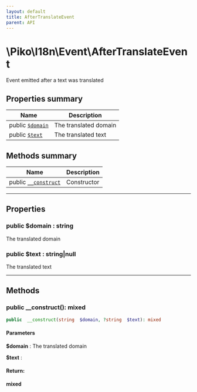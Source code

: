 ```yaml
---
layout: default
title: AfterTranslateEvent
parent: API
---
```




# \Piko\I18n\Event\AfterTranslateEvent

Event emitted after a text was translated








## Properties summary

| Name | Description |
|------|-------------|
| public [`$domain`](#property_domain) | The translated domain  |
| public [`$text`](#property_text) | The translated text  |


## Methods summary

| Name | Description |
|------|-------------|
| public [`__construct`](#method___construct) | Constructor |


-----


## Properties


<a name="property_domain"></a>
### public **$domain** : string
The translated domain






<a name="property_text"></a>
### public **$text** : string|null
The translated text





-----

## Methods




<a name="method___construct"></a>
### public **__construct()**: mixed

```php
public  __construct(string  $domain, ?string  $text): mixed
```




#### Parameters
**$domain** :
The translated domain

**$text** :






#### Return:
**mixed**


